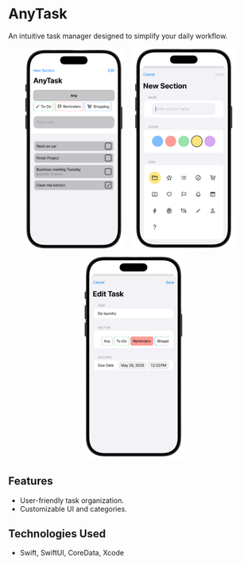 # AnyTask
An intuitive task manager designed to simplify your daily workflow.
<p align="center">
  <img src="Images/App_Screenshot1.png" width="200" alt="Main View">
  &nbsp;&nbsp;
  <img src="Images/App_Screenshot2.png" width="214" alt="New Section View">
  &nbsp;&nbsp;
  <img src="Images/App_Screenshot3.png" width="210" alt="Edit Task View">
</p>

## Features
- User-friendly task organization.
- Customizable UI and categories.

## Technologies Used
- Swift, SwiftUI, CoreData, Xcode
